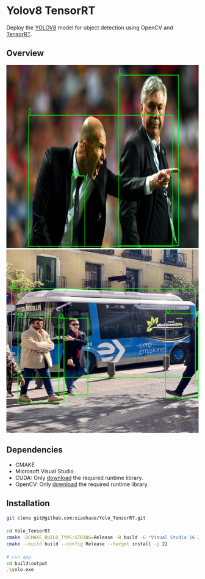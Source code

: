 # Yolov8 TensorRT

Deploy the [YOLOV8](https://github.com/ultralytics/ultralytics) model for object detection using OpenCV and [TensorRT](https://github.com/NVIDIA/TensorRT).

## Overview

<img width="640" height="480" src="assets/img_1_detected.png" alt="img_1_detected" />
<img width="640" height="480" src="assets/img_3_detected.png" alt="img_3_detected" />

## Dependencies

- CMAKE
- Microsoft Visual Studio
- CUDA: Only [download](https://github.com/xiaohaoo/Yolo_TensorRT/releases/download/v1.0.0/lib.zip) the required runtime library.
- OpenCV: Only [download](https://github.com/xiaohaoo/Yolo_TensorRT/releases/download/v1.0.0/lib.zip) the required runtime library.

## Installation

```bash
git clone git@github.com:xiaohaoo/Yolo_TensorRT.git

cd Yolo_TensorRT
cmake -DCMAKE_BUILD_TYPE:STRING=Release -B build -G "Visual Studio 16 2019" -A x64
cmake --build build --config Release --target install -j 22

# run app
cd build\output
.\yolo.exe
```
